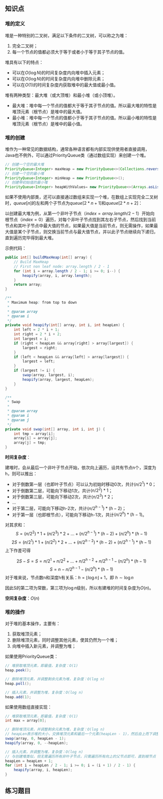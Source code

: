## 知识点

### 堆的定义

堆是一种特别的二叉树，满足以下条件的二叉树，可以称之为堆：

1. 完全二叉树；
2. 每一个节点的值都必须大于等于或者小于等于其子节点的值。

堆具有以下的特点：
- 可以在$O(\log N)$的时间复杂度内向堆中插入元素；
- 可以在$O(\log N)$的时间复杂度内向堆中删除元素；
- 可以在$O(1)$的时间复杂度内获取堆中的最大值或最小值。

堆有两种类型：最大堆（或大顶堆）和最小堆（或小顶堆）。
- 最大堆：堆中每一个节点的值都大于等于其子节点的值。所以最大堆的特性是堆顶元素（根节点）是堆中的最大值。
- 最小堆：堆中每一个节点的值都小于等于其子节点的值。所以最小堆的特性是堆顶元素（根节点）是堆中的最小值。

### 堆的创建

堆作为一种常见的数据结构，通常各种语言都有内部实现供使用者直接调用，Java也不例外，可以通过PriorityQueue类（通过数组实现）来创建一个堆。

```java
// 创建一个空的最大堆
PriorityQueue<Integer> maxHeap = new PriorityQueue<>(Collections.reverseOrder());
// 创建一个空的最小堆
PriorityQueue<Integer> minHeap = new PriorityQueue<>();
// 创建带初始值的最小堆
PriorityQueue<Integer> heapWithValues= new PriorityQueue<>(Arrays.asList(3,1,2));
```

如果不使用内部类，还可以直接通过数组来实现一个堆，在数组上实现完全二叉树时，$queue[n]$的左和两个子节点为$queue[2*n+1]$和$queue[2*n+2]$：

以创建最大堆为例，从第一个非叶子节点（$index = array.length / 2 - 1$）开始向根节点（$index = 0$）遍历，对每个非叶子节点找到其左右子节点，然后找到当前节点和其叶子节点中最大值的节点，如果最大值是当前节点，则无需操作，如果最大值是某个子节点，则交换当前节点与最大值节点，并以此子节点继续向下递归，直到遍历完毕得到最大堆。

示例代码：

```java
public int[] buildMaxHeap(int[] array) {
    // Build MaxHeap
    // First non leaf node: array.length / 2 - 1
    for (int i = array.length / 2 - 1; i >= 0; i--) {
        heapify(array, i, array.length);
    }
    return array;
}

/**
 * Maximum heap: from top to down
 *
 * @param array
 * @param i
 */
private void heapify(int[] array, int i, int heapLen) {
    int left = 2 * i + 1;
    int right = 2 * i + 2;
    int largest = i;
    if (right < heapLen && array[right] > array[largest]) {
        largest = right;
    }
    if (left < heapLen && array[left] > array[largest]) {
        largest = left;
    }
    if (largest != i) {
        swap(array, largest, i);
        heapify(array, largest, heapLen);
    }
}

/**
 * Swap
 *
 * @param array
 * @param i
 * @param j
 */
private void swap(int[] array, int i, int j) {
    int tmp = array[i];
    array[i] = array[j];
    array[j] = tmp;
}
```

**时间复杂度**：

建堆时，会从最后一个非叶子节点开始，依次向上遍历，设共有节点n个，深度为h，则可以推出：
- 对于倒数第一层（也即叶子节点）可以认为初始时移动0次，共计$(n/2^1)*0$；
- 对于倒数第二层，可能向下移动1次，共计$(n/2^2)*1$；
- 对于倒数第三层，可能向下移动2次，共计$(n/2^3)*2$；
- ...
- 对于第二层，可能向下移动h-2次，共计$(n/2^{h-1} )*(h-2)$；
- 对于第一层（也即根节点），可能向下移动h-1次，共计$(n/2^{h} )*(h-1)$。

对其求和：
$$S=(n/2^2)*1+(n/2^3)*2+...+(n/2^{h-1} )*(h-2)+(n/2^{h} )*(h-1)$$
$$2S=(n/2^1)*1+(n/2^2)*2+...+(n/2^{h-2} )*(h-2)+(n/2^{h-1} )*(h-1)$$
上下作差可得

$$2S-S=S=n/2^1+n/2^2+...+n/2^{h-2}+n/2^{h-1}-(n/2^{h})*(h-1)$$
$$S=n-n/2^{h-1}-(n/2^{h})*(h-1)$$
对于堆来说，节点数n和深度h有关系：$h=\lfloor \log n \rfloor + 1$，即 $h \sim \log n$

因此S的第二项为常数，第三项为$\log n$级别，所以有建堆的时间复杂度为$O(n)$。

**空间复杂度**：$O(n)$

### 堆的操作

对于堆的基本操作，主要有：
1. 获取堆顶元素；
2. 删除堆顶元素，同时调整其他元素，使其仍然为一个堆；
3. 向堆中插入新元素，并调整为堆；

如果使用PriorityQueue类：

```java
// 堆获取堆顶元素，即最值，复杂度：O(1)
heap.peek();

// 删除堆顶元素，并调整剩余元素为堆，复杂度：O(log n)
heap.poll();

// 插入元素，并调整为堆，复杂度：O(log n)
heap.add(1);
```

如果使用数组直接实现：

```java
// 堆获取堆顶元素，即最值，复杂度：O(1)
int max = array[0];

// 删除堆顶元素，并调整剩余元素为堆，复杂度：O(log n)
// heapLen表示堆的大小，交换堆顶元素和最后一个元素(heapLen - 1)，然后自上而下调整剩余元素为堆，更新堆的大小为--heapLen
swap(array, 0, heapLen - 1);
heapify(array, 0, --heapLen);

// 插入元素，并调整为堆，复杂度：O(log n)
// 与创建堆类似，但无需遍历所有非叶子节点，只需遍历所有向上的父节点即可，直到根节点
heapLen = heapLen + 1;
for (int i = heapLen / 2 - 1; i >= 0; i = (i + 1) / 2 - 1) {
    heapify(array, i, heapLen);
}
```


## 练习题目
